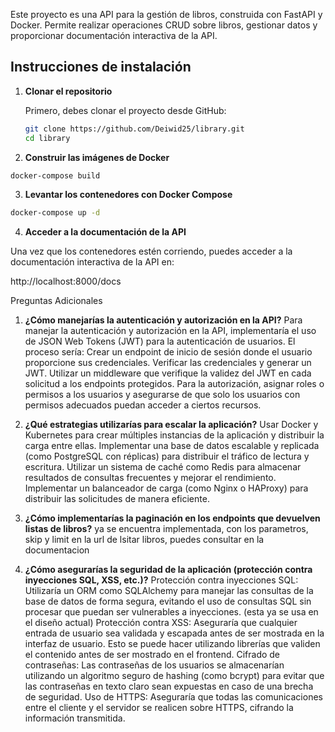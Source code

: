 
Este proyecto es una API para la gestión de libros, construida con FastAPI y Docker. Permite realizar operaciones CRUD sobre libros, gestionar datos y proporcionar documentación interactiva de la API.

## Instrucciones de instalación

1. **Clonar el repositorio**

   Primero, debes clonar el proyecto desde GitHub:

   ```bash
   git clone https://github.com/Deiwid25/library.git
   cd library
   ```


2. **Construir las imágenes de Docker**


```bash
docker-compose build
```

3. **Levantar los contenedores con Docker Compose**


```bash
docker-compose up -d
```


4. **Acceder a la documentación de la API**

Una vez que los contenedores estén corriendo, puedes acceder a la documentación interactiva de la API en:

http://localhost:8000/docs


Preguntas Adicionales
1. **¿Cómo manejarías la autenticación y autorización en la API?**
Para manejar la autenticación y autorización en la API, implementaría el uso de JSON Web Tokens (JWT) para la autenticación de usuarios. El proceso sería:
Crear un endpoint de inicio de sesión donde el usuario proporcione sus credenciales.
Verificar las credenciales y generar un JWT.
Utilizar un middleware que verifique la validez del JWT en cada solicitud a los endpoints protegidos.
Para la autorización, asignar roles o permisos a los usuarios y asegurarse de que solo los usuarios con permisos adecuados puedan acceder a ciertos recursos.

2. **¿Qué estrategias utilizarías para escalar la aplicación?**
Usar Docker y Kubernetes para crear múltiples instancias de la aplicación y distribuir la carga entre ellas.
Implementar una base de datos escalable y replicada (como PostgreSQL con réplicas) para distribuir el tráfico de lectura y escritura.
Utilizar un sistema de caché como Redis para almacenar resultados de consultas frecuentes y mejorar el rendimiento.
Implementar un balanceador de carga (como Nginx o HAProxy) para distribuir las solicitudes de manera eficiente.

3. **¿Cómo implementarías la paginación en los endpoints que devuelven listas de libros?**
ya se encuentra implementada, con los parametros, skip y limit en la url de lsitar libros, puedes consultar en la documentacion 

4. **¿Cómo asegurarías la seguridad de la aplicación (protección contra inyecciones SQL, XSS, etc.)?**
Protección contra inyecciones SQL: Utilizaría un ORM como SQLAlchemy para manejar las consultas de la base de datos de forma segura, evitando el uso de consultas SQL sin procesar que puedan ser vulnerables a inyecciones. (esta ya se usa en el diseño actual)
Protección contra XSS: Aseguraría que cualquier entrada de usuario sea validada y escapada antes de ser mostrada en la interfaz de usuario. Esto se puede hacer utilizando librerías que validen el contenido antes de ser mostrado en el frontend.
Cifrado de contraseñas: Las contraseñas de los usuarios se almacenarían utilizando un algoritmo seguro de hashing (como bcrypt) para evitar que las contraseñas en texto claro sean expuestas en caso de una brecha de seguridad.
Uso de HTTPS: Aseguraría que todas las comunicaciones entre el cliente y el servidor se realicen sobre HTTPS, cifrando la información transmitida.